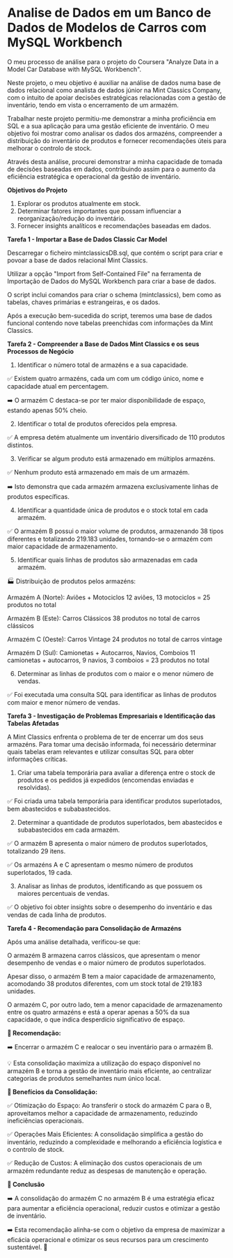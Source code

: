 # Analise de Dados em um Banco de Dados de Modelos de Carros com MySQL Workbench

O meu processo de análise para o projeto do Coursera "Analyze Data in a Model Car Database with MySQL Workbench".

Neste projeto, o meu objetivo é auxiliar na análise de dados numa base de dados relacional como analista de dados júnior na Mint Classics Company, com o intuito de apoiar decisões estratégicas relacionadas com a gestão de inventário, tendo em vista o encerramento de um armazém.

Trabalhar neste projeto permitiu-me demonstrar a minha proficiência em SQL e a sua aplicação para uma gestão eficiente de inventário. O meu objetivo foi mostrar como analisar os dados dos armazéns, compreender a distribuição do inventário de produtos e fornecer recomendações úteis para melhorar o controlo de stock.

Através desta análise, procurei demonstrar a minha capacidade de tomada de decisões baseadas em dados, contribuindo assim para o aumento da eficiência estratégica e operacional da gestão de inventário.

**Objetivos do Projeto**

1. Explorar os produtos atualmente em stock.
2. Determinar fatores importantes que possam influenciar a reorganização/redução do inventário.
3. Fornecer insights analíticos e recomendações baseadas em dados.
   
**Tarefa 1 - Importar a Base de Dados Classic Car Model**

Descarregar o ficheiro mintclassicsDB.sql, que contém o script para criar e povoar a base de dados relacional Mint Classics.

Utilizar a opção "Import from Self-Contained File" na ferramenta de Importação de Dados do MySQL Workbench para criar a base de dados.

O script inclui comandos para criar o schema (mintclassics), bem como as tabelas, chaves primárias e estrangeiras, e os dados.

Após a execução bem-sucedida do script, teremos uma base de dados funcional contendo nove tabelas preenchidas com informações da Mint Classics.

**Tarefa 2 - Compreender a Base de Dados Mint Classics e os seus Processos de Negócio**

1. Identificar o número total de armazéns e a sua capacidade.
   
✅ Existem quatro armazéns, cada um com um código único, nome e capacidade atual em percentagem.

➡️ O armazém C destaca-se por ter maior disponibilidade de espaço, estando apenas 50% cheio.

2. Identificar o total de produtos oferecidos pela empresa.

✅ A empresa detém atualmente um inventário diversificado de 110 produtos distintos.

3. Verificar se algum produto está armazenado em múltiplos armazéns.
   
✅ Nenhum produto está armazenado em mais de um armazém.

➡️ Isto demonstra que cada armazém armazena exclusivamente linhas de produtos específicas.

4. Identificar a quantidade única de produtos e o stock total em cada armazém.
   
✅ O armazém B possui o maior volume de produtos, armazenando 38 tipos diferentes e totalizando 219.183 unidades, tornando-se o armazém com maior capacidade de armazenamento.

5. Identificar quais linhas de produtos são armazenadas em cada armazém.
   
🏭 Distribuição de produtos pelos armazéns:

Armazém A (Norte): Aviões + Motociclos
12 aviões, 13 motociclos = 25 produtos no total

Armazém B (Este): Carros Clássicos
38 produtos no total de carros clássicos

Armazém C (Oeste): Carros Vintage
24 produtos no total de carros vintage

Armazém D (Sul): Camionetas + Autocarros, Navios, Comboios
11 camionetas + autocarros, 9 navios, 3 comboios = 23 produtos no total

6. Determinar as linhas de produtos com o maior e o menor número de vendas.
   
✅ Foi executada uma consulta SQL para identificar as linhas de produtos com maior e menor número de vendas.


**Tarefa 3 - Investigação de Problemas Empresariais e Identificação das Tabelas Afetadas**

A Mint Classics enfrenta o problema de ter de encerrar um dos seus armazéns.
Para tomar uma decisão informada, foi necessário determinar quais tabelas eram relevantes e utilizar consultas SQL para obter informações críticas.

1. Criar uma tabela temporária para avaliar a diferença entre o stock de produtos e os pedidos já expedidos (encomendas enviadas e resolvidas).
   
✅ Foi criada uma tabela temporária para identificar produtos superlotados, bem abastecidos e subabastecidos.

2. Determinar a quantidade de produtos superlotados, bem abastecidos e subabastecidos em cada armazém.
   
✅ O armazém B apresenta o maior número de produtos superlotados, totalizando 29 itens.

✅ Os armazéns A e C apresentam o mesmo número de produtos superlotados, 19 cada.

3. Analisar as linhas de produtos, identificando as que possuem os maiores percentuais de vendas.
   
✅ O objetivo foi obter insights sobre o desempenho do inventário e das vendas de cada linha de produtos.

**Tarefa 4 - Recomendação para Consolidação de Armazéns**

Após uma análise detalhada, verificou-se que:

O armazém B armazena carros clássicos, que apresentam o menor desempenho de vendas e o maior número de produtos superlotados.

Apesar disso, o armazém B tem a maior capacidade de armazenamento, acomodando 38 produtos diferentes, com um stock total de 219.183 unidades.

O armazém C, por outro lado, tem a menor capacidade de armazenamento entre os quatro armazéns e está a operar apenas a 50% da sua capacidade, o que indica desperdício significativo de espaço.

**📌 Recomendação:**

➡️ Encerrar o armazém C e realocar o seu inventário para o armazém B.

💡 Esta consolidação maximiza a utilização do espaço disponível no armazém B e torna a gestão de inventário mais eficiente, ao centralizar categorias de produtos semelhantes num único local.

**🔹 Benefícios da Consolidação:**

✅ Otimização do Espaço: Ao transferir o stock do armazém C para o B, aproveitamos melhor a capacidade de armazenamento, reduzindo ineficiências operacionais.

✅ Operações Mais Eficientes: A consolidação simplifica a gestão do inventário, reduzindo a complexidade e melhorando a eficiência logística e o controlo de stock.

✅ Redução de Custos: A eliminação dos custos operacionais de um armazém redundante reduz as despesas de manutenção e operação.

**🔎 Conclusão**

➡️ A consolidação do armazém C no armazém B é uma estratégia eficaz para aumentar a eficiência operacional, reduzir custos e otimizar a gestão de inventário.

➡️ Esta recomendação alinha-se com o objetivo da empresa de maximizar a eficácia operacional e otimizar os seus recursos para um crescimento sustentável. 🚀
